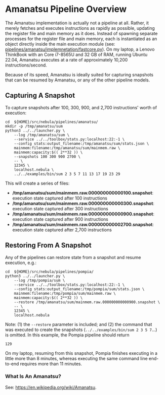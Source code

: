 # Amanatsu Pipeline Overview

The Amanatsu implementation is actually not a pipeline at all. Rather, it
merely fetches and executes instructions as rapidly as possible, updating
the register file and main memory as it does. Instead of spawning separate
processes for the register file and main memory, each is instantiated as
an object directly inside the main execution module
(see: [pipelines/amanatsu/implemnetation/fastcore.py](implementation/fastcore.py)).
On my laptop, a Lenovo ThinkBook with an Core i7-8565U and 32 GB of RAM,
running Ubuntu 22.04, Amanatsu executes at a rate of approximately
10,200 instructions/second.

Because of its speed, Amanatsu is ideally suited for capturing snapshots
that can be resumed by Amanatsu, or any of the other pipeline models.

## Capturing A Snapshot

To capture snapshots after 100, 300, 900, and 2,700 instructions' worth of
execution:

    cd  ${HOME}/src/nebula/pipelines/amanatsu/
    mkdir -p /tmp/amanatsu/sum
    python3 ../../launcher.py \
        --log /tmp/amanatsu/sum \
        --service ../../toolbox/stats.py:localhost:22:-1 \
        --config stats:output_filename:/tmp/amanatsu/sum/stats.json \
        mainmem:filename:/tmp/amanatsu/sum/mainmem.raw \
        mainmem:capacity:$(( 2**32 )) \
        --snapshots 100 300 900 2700 \
        -- \
        12345 \
        localhost.nebula \
        ../../examples/bin/sum 2 3 5 7 11 13 17 19 23 29

This will create a series of files:

* **/tmp/amanatsu/sum/mainmem.raw.000000000000100.snapshot**: execution state captured after 100 instructions
* **/tmp/amanatsu/sum/mainmem.raw.000000000000300.snapshot**: execution state captured after 300 instructions
* **/tmp/amanatsu/sum/mainmem.raw.000000000000900.snapshot**: execution state captured after 900 instructions
* **/tmp/amanatsu/sum/mainmem.raw.000000000002700.snapshot**: execution state captured after 2,700 instructions

## Restoring From A Snapshot

Any of the pipelines can restore state from a snapshot and resume execution,
e.g.:

    cd  ${HOME}/src/nebula/pipelines/pompia/
    python3 ../../launcher.py \
        --log /tmp/pompia/sum \
        --service ../../toolbox/stats.py:localhost:22:-1 \
        --config stats:output_filename:/tmp/pompia/sum/stats.json \
        mainmem:filename:/tmp/pompia/sum/mainmem.raw \
        mainmem:capacity:$(( 2**32 )) \
        --restore /tmp/amanatsu/sum/mainmem.raw.000000000000900.snapshot \
        -- \
        12345 \
        localhost.nebula

Note: (1) the `--restore` parameter is included; and (2) the command that
was executed to create the snapshots (`../../examples/bin/sum 2 3 5 7`...) is
omitted. In this example, the Pompia pipeline should return

    129

On my laptop, resuming from this snapshot, Pompia finishes executing in
a little more than 8 minutes, whereas executing the same command line
end-to-end requires more than 11 minutes.

### What Is An Amanatsu?

See: https://en.wikipedia.org/wiki/Amanatsu.